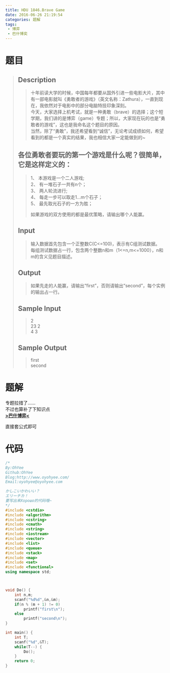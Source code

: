 ```yaml
---
title: HDU 1846.Brave Game
date: 2016-06-26 21:19:54
categories: 题解
tags: 
 - 博弈
 - 巴什博奕
---
```


# 题目
> ## Description  
>> 十年前读大学的时候，中国每年都要从国外引进一些电影大片，其中有一部电影就叫《勇敢者的游戏》（英文名称：Zathura），一直到现在，我依然对于电影中的部分电脑特技印象深刻。   
>> 今天，大家选择上机考试，就是一种勇敢（brave）的选择；这个短学期，我们讲的是博弈（game）专题；所以，大家现在玩的也是“勇敢者的游戏”，这也是我命名这个题目的原因。   
>> 当然，除了“勇敢”，我还希望看到“诚信”，无论考试成绩如何，希望看到的都是一个真实的结果，我也相信大家一定能做到的~   
>   <!--more-->
> ## 各位勇敢者要玩的第一个游戏是什么呢？很简单，它是这样定义的：   
>> 1、  本游戏是一个二人游戏;   
>> 2、  有一堆石子一共有n个；   
>> 3、  两人轮流进行;   
>> 4、  每走一步可以取走1…m个石子；   
>> 5、  最先取光石子的一方为胜；   
>>   
>> 如果游戏的双方使用的都是最优策略，请输出哪个人能赢。   
>    
> ## Input  
>> 输入数据首先包含一个正整数C(C<=100)，表示有C组测试数据。   
>> 每组测试数据占一行，包含两个整数n和m（1<=n,m<=1000），n和m的含义见题目描述。   
>    
> ## Output  
>> 如果先走的人能赢，请输出“first”，否则请输出“second”，每个实例的输出占一行。  
>    
> ## Sample Input  
>> 2  
>> 23 2  
>> 4 3   
>    
> ## Sample Output  
>> first  
>> second   

# 题解

专题拉措了……  
不过也算补了下知识点  
**[>巴什博弈<](/tags/Bash/)**  

直接套公式即可

# 代码
```cpp Brave_Game https://github.com/OhYee/ACM.github.io/blob/master/HDU/1846.Brave%20Game.cpp 代码备份
/*
By:OhYee
Github:OhYee
Blog:http://www.oyohyee.com/
Email:oyohyee@oyohyee.com

かしこいかわいい？
エリーチカ！
要写出来Хорошо的代码哦~
*/
#include <cstdio>
#include <algorithm>
#include <cstring>
#include <cmath>
#include <string>
#include <iostream>
#include <vector>
#include <list>
#include <queue>
#include <stack>
#include <map>
#include <set>
#include <functional>
using namespace std;



void Do() {
    int n,m;
    scanf("%d%d",&n,&m);
    if(n % (m + 1) != 0)
        printf("first\n");
    else
        printf("second\n");
}

int main() {
    int T;
    scanf("%d",&T);
    while(T--) {
        Do();
    }
    return 0;
}
```